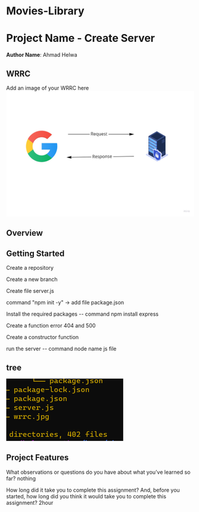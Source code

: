 # Movies-Library

# Project Name - Create Server 

**Author Name**: Ahmad Helwa

## WRRC
Add an image of your WRRC here
!["wrrc"](./wrrc.jpg)


## Overview

## Getting Started

Create a repository

Create a new branch

Create file server.js

command "npm init -y" -> add file package.json

Install the required packages -- command npm install express

Create a function error 404 and 500

Create a constructor function

run the server -- command node name js file


## tree 


!["wrrc"](./tree3.PNG)

## Project Features

What observations or questions do you have about what you’ve learned so far?
nothing


How long did it take you to complete this assignment? And, before you started, how long did you think it would take you to complete this assignment? 2hour 